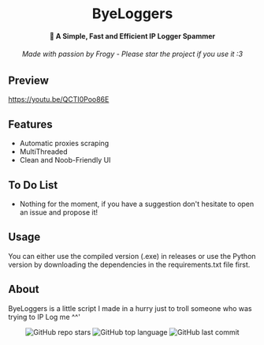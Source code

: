 <h1 align="center">ByeLoggers</h1>

<h4 align="center">🔫 A Simple, Fast and Efficient IP Logger Spammer</h4>
<h6 align="center">Made with passion by Frogy - Please star the project if you use it :3</a></h6>

## Preview
https://youtu.be/QCTI0Poo86E

## Features
- Automatic proxies scraping
- MultiThreaded
- Clean and Noob-Friendly UI

## To Do List
- Nothing for the moment, if you have a suggestion don't hesitate to open an issue and propose it!

## Usage
You can either use the compiled version (.exe) in releases or use the Python version by downloading the dependencies in the requirements.txt file first.

## About
ByeLoggers is a little script I made in a hurry just to troll someone who was trying to IP Log me ^^'

<p align="center">
    <img alt="GitHub repo stars" src="https://img.shields.io/github/stars/TurfuFrogy/EzNick?style=for-the-badge&logo=stylelint&color=gold">
    <img alt="GitHub top language" src="https://img.shields.io/github/languages/top/TurfuFrogy/EzNick?style=for-the-badge&logo=stylelint&color=gold">
    <img alt="GitHub last commit" src="https://img.shields.io/github/last-commit/TurfuFrogy/EzNick?style=for-the-badge&logo=stylelint&color=gold">
</p>
